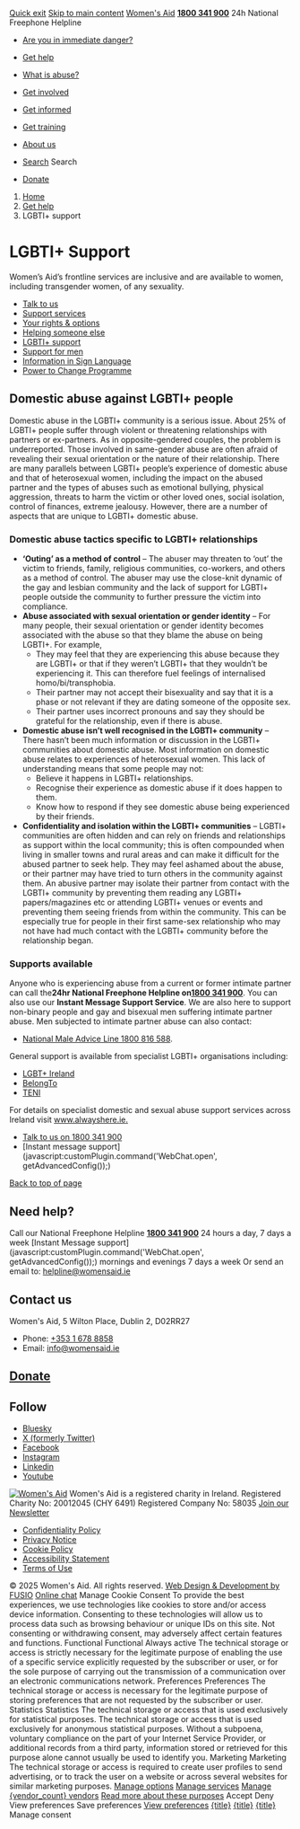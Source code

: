 [Quick exit](https://www.womensaid.ie/get-help/lgbti-support/#exit)
[Skip to main content](https://www.womensaid.ie/get-help/lgbti-support/#pagecontent "Skip to main content")
[Women's Aid](https://www.womensaid.ie/)
**[1800 341 900](tel:1800341900)** 24h National Freephone Helpline
  * [Are you in immediate danger?](https://www.womensaid.ie/are-you-in-immediate-danger/)
  * [Get help](https://www.womensaid.ie/get-help/)
  * [What is abuse?](https://www.womensaid.ie/what-is-abuse/)
  * [Get involved](https://www.womensaid.ie/get-involved/)
  * [Get informed](https://www.womensaid.ie/get-informed/)
  * [Get training](https://www.womensaid.ie/get-training/)
  * [About us](https://www.womensaid.ie/about-us/)


  * [Search](https://www.womensaid.ie/get-help/lgbti-support/)
Search
  * [Donate](https://www.womensaid.ie/get-involved/donate/)


  1. [Home](https://www.womensaid.ie/)
  2. [Get help](https://www.womensaid.ie/get-help/)
  3. LGBTI+ support


# LGBTI+ Support
Women’s Aid’s frontline services are inclusive and are available to women, including transgender women, of any sexuality.
  * [Talk to us](https://www.womensaid.ie/get-help/talk-to-us/)
  * [Support services](https://www.womensaid.ie/get-help/support-services/)
  * [Your rights & options](https://www.womensaid.ie/get-help/your-rights-options/)
  * [Helping someone else](https://www.womensaid.ie/get-help/helping-someone-else/)
  * [LGBTI+ support](https://www.womensaid.ie/get-help/lgbti-support/)
  * [Support for men](https://www.womensaid.ie/get-help/support-for-men/)
  * [Information in Sign Language](https://www.womensaid.ie/get-help/information-in-sign-language/)
  * [Power to Change Programme](https://www.womensaid.ie/get-help/power-to-change-programme/)


## **Domestic abuse against LGBTI+ people**
Domestic abuse in the LGBTI+ community is a serious issue. About 25% of LGBTI+ people suffer through violent or threatening relationships with partners or ex-partners. As in opposite-gendered couples, the problem is underreported. Those involved in same-gender abuse are often afraid of revealing their sexual orientation or the nature of their relationship.
There are many parallels between LGBTI+ people’s experience of domestic abuse and that of heterosexual women, including the impact on the abused partner and the types of abuses such as emotional bullying, physical aggression, threats to harm the victim or other loved ones, social isolation, control of finances, extreme jealousy. However, there are a number of aspects that are unique to LGBTI+ domestic abuse.
### **Domestic abuse tactics specific to LGBTI+ relationships**
  * **‘Outing’ as a method of control** – The abuser may threaten to ‘out’ the victim to friends, family, religious communities, co-workers, and others as a method of control. The abuser may use the close-knit dynamic of the gay and lesbian community and the lack of support for LGBTI+ people outside the community to further pressure the victim into compliance.
  * **Abuse associated with sexual orientation or gender identity** – For many people, their sexual orientation or gender identity becomes associated with the abuse so that they blame the abuse on being LGBTI+. For example, 
    * They may feel that they are experiencing this abuse because they are LGBTI+ or that if they weren’t LGBTI+ that they wouldn’t be experiencing it. This can therefore fuel feelings of internalised homo/bi/transphobia.
    * Their partner may not accept their bisexuality and say that it is a phase or not relevant if they are dating someone of the opposite sex.
    * Their partner uses incorrect pronouns and say they should be grateful for the relationship, even if there is abuse.
  * **Domestic abuse isn’t well recognised in the LGBTI+ community** – There hasn’t been much information or discussion in the LGBTI+ communities about domestic abuse. Most information on domestic abuse relates to experiences of heterosexual women. This lack of understanding means that some people may not: 
    * Believe it happens in LGBTI+ relationships.
    * Recognise their experience as domestic abuse if it does happen to them.
    * Know how to respond if they see domestic abuse being experienced by their friends.
  * **Confidentiality and isolation within the LGBTI+ communities** – LGBTI+ communities are often hidden and can rely on friends and relationships as support within the local community; this is often compounded when living in smaller towns and rural areas and can make it difficult for the abused partner to seek help. They may feel ashamed about the abuse, or their partner may have tried to turn others in the community against them. An abusive partner may isolate their partner from contact with the LGBTI+ community by preventing them reading any LGBTI+ papers/magazines etc or attending LGBTI+ venues or events and preventing them seeing friends from within the community. This can be especially true for people in their first same-sex relationship who may not have had much contact with the LGBTI+ community before the relationship began.


### **Supports available**
Anyone who is experiencing abuse from a current or former intimate partner can call the**24hr National Freephone Helpline on[1800 341 900](tel:1800341900)**. You can also use our **Instant Message Support Service**.
We are also here to support non-binary people and gay and bisexual men suffering intimate partner abuse.
Men subjected to intimate partner abuse can also contact:
  * [National Male Advice Line 1800 816 588](https://mensnetwork.ie/mal/).


General support is available from specialist LGBTI+ organisations including:
  * [LGBT+ Ireland](https://lgbt.ie/)
  * [BelongTo](https://www.belongto.org/)
  * [TENI](https://teni.ie/)


For details on specialist domestic and sexual abuse support services across Ireland visit [www.alwayshere.ie. ](http://www.alwayshere.ie.)
  * [Talk to us on 1800 341 900](https://www.womensaid.ie/get-help/talk-to-us/)
  * [Instant message support](javascript:customPlugin.command\('WebChat.open', getAdvancedConfig\(\)\);)


[Back to top of page](https://www.womensaid.ie/get-help/lgbti-support/#top)
## Need help?
Call our National Freephone Helpline **[1800 341 900](tel:1800341900)** 24 hours a day, 7 days a week 
[Instant Message support](javascript:customPlugin.command\('WebChat.open', getAdvancedConfig\(\)\);) mornings and evenings 7 days a week
Or send an email to: helpline@womensaid.ie
## Contact us
Women's Aid, 5 Wilton Place, Dublin 2, D02RR27
  * Phone: [+353 1 678 8858](tel:+35316788858)
  * Email: info@womensaid.ie


## [Donate](https://www.womensaid.ie/get-involved/donate/)
## Follow
  * [Bluesky](https://bsky.app/profile/womensaidireland.bsky.social)
  * [X (formerly Twitter)](https://x.com/Womens_Aid)
  * [Facebook](https://www.facebook.com/womensaid.ie)
  * [Instagram](https://www.instagram.com/womens.aid)
  * [Linkedin](https://www.linkedin.com/company/women's-aid/)
  * [Youtube](https://www.youtube.com/@womensaidireland)


[![Women's Aid](https://www.womensaid.ie/app/themes/womensaidsage9/resources/assets/img/womens-aid-logo-white.svg)](https://www.womensaid.ie/get-help/lgbti-support/)
Women's Aid is a registered charity in Ireland.
Registered Charity No: 20012045 (CHY 6491) Registered Company No: 58035
[Join our Newsletter](https://www.womensaid.ie/get-informed/news-events/newsletter/)
  * [Confidentiality Policy](https://www.womensaid.ie/about-us/compliance/confidentiality-policy/)
  * [Privacy Notice](https://www.womensaid.ie/about-us/compliance/privacy-notice/)
  * [Cookie Policy](https://www.womensaid.ie/about-us/compliance/cookie-policy/)
  * [Accessibility Statement](https://www.womensaid.ie/about-us/compliance/accessibility-statement/)
  * [Terms of Use](https://www.womensaid.ie/about-us/compliance/terms-of-use/)


© 2025 Women's Aid. All rights reserved. [Web Design & Development by FUSIO](https://www.fusio.net/?utm_source=WomensAid&utm_medium=Website&utm_campaign=ClientLinks)
[Online chat](https://www.womensaid.ie/get-help/lgbti-support/#chat)
Manage Cookie Consent
To provide the best experiences, we use technologies like cookies to store and/or access device information. Consenting to these technologies will allow us to process data such as browsing behaviour or unique IDs on this site. Not consenting or withdrawing consent, may adversely affect certain features and functions.
Functional Functional Always active 
The technical storage or access is strictly necessary for the legitimate purpose of enabling the use of a specific service explicitly requested by the subscriber or user, or for the sole purpose of carrying out the transmission of a communication over an electronic communications network.
Preferences Preferences
The technical storage or access is necessary for the legitimate purpose of storing preferences that are not requested by the subscriber or user.
Statistics Statistics
The technical storage or access that is used exclusively for statistical purposes. The technical storage or access that is used exclusively for anonymous statistical purposes. Without a subpoena, voluntary compliance on the part of your Internet Service Provider, or additional records from a third party, information stored or retrieved for this purpose alone cannot usually be used to identify you.
Marketing Marketing
The technical storage or access is required to create user profiles to send advertising, or to track the user on a website or across several websites for similar marketing purposes.
[Manage options](https://www.womensaid.ie/get-help/lgbti-support/) [Manage services](https://www.womensaid.ie/get-help/lgbti-support/) [Manage {vendor_count} vendors](https://www.womensaid.ie/get-help/lgbti-support/) [Read more about these purposes](https://cookiedatabase.org/tcf/purposes/)
Accept Deny View preferences Save preferences [View preferences](https://www.womensaid.ie/get-help/lgbti-support/)
[{title}](https://www.womensaid.ie/get-help/lgbti-support/) [{title}](https://www.womensaid.ie/get-help/lgbti-support/) [{title}](https://www.womensaid.ie/get-help/lgbti-support/)
Manage consent
